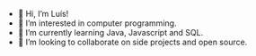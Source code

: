 - 👋 Hi, I’m Luís!
- 👀 I’m interested in computer programming.
- 🌱 I’m currently learning Java, Javascript and SQL.
- 💞️ I’m looking to collaborate on side projects and open source.

